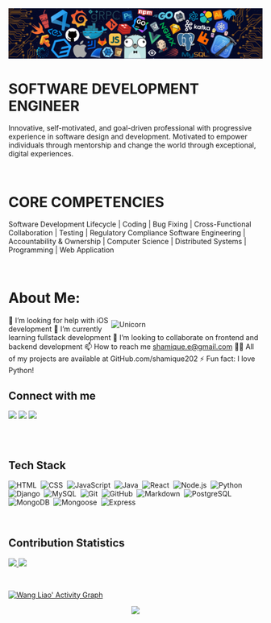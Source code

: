 <img src="https://raw.githubusercontent.com/Jaydeep-Yadav/Jaydeep-Yadav/main/banner.png" >

<br>

# SOFTWARE DEVELOPMENT ENGINEER
Innovative, self-motivated, and goal-driven professional with progressive experience in software design and development. Motivated to empower
individuals through mentorship and change the world through exceptional, digital experiences.

<br>

# CORE COMPETENCIES
Software Development Lifecycle | Coding | Bug Fixing | Cross-Functional Collaboration | Testing | Regulatory Compliance
Software Engineering | Accountability & Ownership | Computer Science | Distributed Systems | Programming | Web Application

<br>

<img align="right" width=300px alt="Unicorn" src="https://media.giphy.com/media/3ohs4BSacFKI7A717y/giphy.gif" style="margin-top:100px"/>

# About Me: 

🤝 I’m looking for help with iOS development
🌱 I’m currently learning fullstack development
👯 I’m looking to collaborate on frontend and backend development
📫 How to reach me shamique.e@gmail.com
👨‍💻 All of my projects are available at GitHub.com/shamique202
⚡ Fun fact: I love Python!


## Connect with me

<p align = "center">

[<img src="https://img.shields.io/badge/youtube-%231DA1F2.svg?&style=for-the-badge&logo=youtube&logoColor=white&color=black" />](youtube.com/c/Shamique) 
[<img src="https://img.shields.io/badge/linkedin-%2312100E.svg?&style=for-the-badge&logo=linkedin&logoColor=white&color=black" />](https://www.linkedin.com/in/shamiqueetienne/)
[<img src="https://img.shields.io/badge/github-%2312100E.svg?&style=for-the-badge&logo=github&logoColor=white&color=black" />](https://github.com/shamique202)

</p>            

<br>


<br>

## Tech Stack

![HTML](https://img.shields.io/badge/-HTML-05122A?style=flat&logo=HTML5)&nbsp;
![CSS](https://img.shields.io/badge/-CSS-05122A?style=flat&logo=CSS3&logoColor=1572B6)&nbsp;
![JavaScript](https://img.shields.io/badge/-JavaScript-05122A?style=flat&logo=javascript)&nbsp;
![Java](https://img.shields.io/badge/-Java-05122A?style=flat&logo=Java&logoColor=FFA518)&nbsp;
![React](https://img.shields.io/badge/react-%2320232a.svg?style=flat&logo=react&logoColor=%2361DAFB)&nbsp;
![Node.js](https://img.shields.io/badge/-Node.js-05122A?style=flat&logo=node.js&logoColor=339933)&nbsp;
![Python](https://img.shields.io/badge/-Python-05122A?style=flat&logo=python)&nbsp;
![Django](https://img.shields.io/badge/-Django-05122A?style=flat&logo=django&logoColor=092E20)&nbsp;
![MySQL](https://img.shields.io/badge/-MySQL-05122A?style=flat&logo=mysql&logoColor=4479A1)&nbsp;
![Git](https://img.shields.io/badge/-Git-05122A?style=flat&logo=git)&nbsp;
![GitHub](https://img.shields.io/badge/-GitHub-05122A?style=flat&logo=github)&nbsp;
![Markdown](https://img.shields.io/badge/-Markdown-05122A?style=flat&logo=markdown)&nbsp;
![PostgreSQL](https://img.shields.io/badge/-PostgreSQL-05122A?style=flat&logo=postgresql&logoColor=336791)&nbsp;
![MongoDB](https://img.shields.io/badge/-mongoDB-05122A?style=flat&logo=mongodb&logoColor=336791)&nbsp;
![Mongoose](https://img.shields.io/badge/-mongoose-05122A?style=flat&logo=mongoose&logoColor=336791)&nbsp;
![Express](https://img.shields.io/badge/-Express-05122A?style=flat&logo=express&logoColor=FFCA28)&nbsp;

<!-- ![Flask](https://img.shields.io/badge/-Flask-05122A?style=flat&logo=flask)&nbsp;
![Dart](https://img.shields.io/badge/-Dart-05122A?style=flat&logo=dart&logoColor=1075C2)&nbsp;
![Laravel](https://img.shields.io/badge/-Laravel-05122A?style=flat&logo=laravel&logoColor=FF2D20)&nbsp;
![C](https://img.shields.io/badge/-C-05122A?style=flat&logo=C&logoColor=A8B9CC)&nbsp;
![C++](https://img.shields.io/badge/-C++-05122A?style=flat&logo=C%2B%2B&logoColor=00599C)&nbsp;
![Flutter](https://img.shields.io/badge/-Flutter-05122A?style=flat&logo=flutter&logoColor=02569B)&nbsp;
![Bootstrap](https://img.shields.io/badge/-Bootstrap-05122A?style=flat&logo=bootstrap&logoColor=563D7C)&nbsp;
![JSON](https://img.shields.io/badge/-JSON-05122A?style=flat&logo=json&logoColor=000000)&nbsp;
![Visual Studio Code](https://img.shields.io/badge/-Visual%20Studio%20Code-05122A?style=flat&logo=visual-studio-code&logoColor=007ACC)&nbsp;
![Sublime Text](https://img.shields.io/badge/-Sublime%20Text-05122A?style=flat&logo=sublime-text&logoColor=FF9800)&nbsp;
![Android Studio](https://img.shields.io/badge/-Android%20Studio-05122A?style=flat&logo=android-studio&logoColor=3DDC84)&nbsp;
![Jupyter Notebook](https://img.shields.io/badge/-Jupyter%20Notebook-05122A?style=flat&logo=jupyter&logoColor=F37626)&nbsp;
![Google Colab](https://img.shields.io/badge/-Google%20Colab-05122A?style=flat&logo=google-colab&logoColor=F9AB00)&nbsp;
![Keras](https://img.shields.io/badge/-Keras-05122A?style=flat&logo=keras&logoColor=D00000)&nbsp;
![OpenCV](https://img.shields.io/badge/-OpenCV-05122A?style=flat&logo=opencv&logoColor=5C3EE8)&nbsp;
![Apache Kafka](https://img.shields.io/badge/-Apache%20Kafka-05122A?style=flat&logo=apache-kafka&logoColor=231F20)&nbsp;
![Tensorflow](https://img.shields.io/badge/-Tensorflow-05122A?style=flat&logo=tensorflow&logoColor=FF6F00)&nbsp;
![Arduino](https://img.shields.io/badge/-Arduino-05122A?style=flat&logo=arduino&logoColor=00979D)&nbsp;
![Latex](https://img.shields.io/badge/-Latex-05122A?style=flat&logo=latex&logoColor=008080)&nbsp; -->

<br>

## Contribution Statistics

<p align="left">
  <a href="https://shamique202.dev/">
  <img width="49.5%" src="https://github-readme-stats.vercel.app/api?username=shamique202&show_icons=true&theme=blueberry&hide_border=true" />
    <img width="49.5%" src="https://github-readme-streak-stats.herokuapp.com/?user=shamique202&theme=blueberry&hide_border=true" />
  </a>
</p>

<br>

[![Wang Liao' Activity Graph](https://activity-graph.herokuapp.com/graph?username=shamique202&custom_title=Wang%20Liao's%20Contribution%20Graph&theme=react-dark&bg_color=1a2d3d&hide_border=true&line=6dbef7&point=add7ff&color=27e8a7)](https://shamique202.dev)

<p  align="center">
<img src="https://user-images.githubusercontent.com/73097560/115834477-dbab4500-a447-11eb-908a-139a6edaec5c.gif"> 
